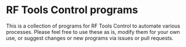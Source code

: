 # RF Tools Control programs

This is a collection of programs for RF Tools Control to automate various processes.  Please feel free to use these as is, modify them for your own use, or suggest changes or new programs via issues or pull requests.
